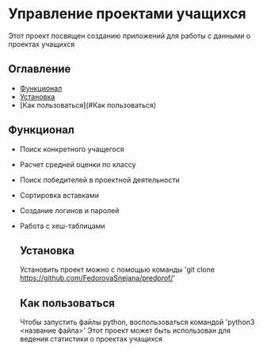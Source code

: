 # Управление проектами учащихся
Этот проект посвящен созданию приложений для работы с данными о проектах учащихся 

## Оглавление
- [Функционал](#фунционал)
- [Установка](#установка)
- [Как пользоваться](#Как пользоваться)


## Функционал
- Поиск конкретного учащегося
- Расчет средней оценки по классу
- Поиск победителей в проектной деятельности
- Сортировка вставками
- Создание логинов и паролей
- Работа с хеш-таблицами

  
  ## Установка
  Установить проект можно с помощью команды
  'git clone https://github.com/FedorovaSnejana/predprof/'

  ## Как пользоваться
  Чтобы запустить файлы python, воспользоваться командой
  'python3 <название файла>'
  Этот проект может быть использован для ведения статистики о проектах учащихся
